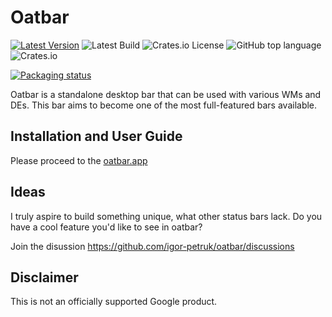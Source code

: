 # Oatbar

[![Latest Version](https://img.shields.io/crates/v/oatbar.svg)](https://crates.io/crates/oatbar)
![Latest Build](https://img.shields.io/github/actions/workflow/status/igor-petruk/oatbar/on-push.yml)
![Crates.io License](https://img.shields.io/crates/l/oatbar)
![GitHub top language](https://img.shields.io/github/languages/top/igor-petruk/oatbar)
![Crates.io](https://img.shields.io/crates/d/oatbar?label=Cargo.io%20downloads)

[![Packaging status](https://repology.org/badge/vertical-allrepos/oatbar.svg)](https://repology.org/project/oatbar/versions)

Oatbar is a standalone desktop bar that can be used with various WMs and DEs. This bar aims to become one of the most full-featured bars available.

## Installation and User Guide

Please proceed to the [oatbar.app](https://oatbar.app)

## Ideas

I truly aspire to build something unique, what other status bars lack. Do you have a cool feature you'd like to see in oatbar?

Join the disussion https://github.com/igor-petruk/oatbar/discussions

## Disclaimer

This is not an officially supported Google product.
